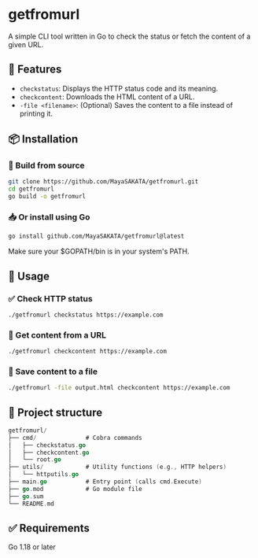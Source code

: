 # getfromurl

A simple CLI tool written in Go to check the status or fetch the content of a given URL.

## 🚀 Features

- `checkstatus`: Displays the HTTP status code and its meaning.
- `checkcontent`: Downloads the HTML content of a URL.
- `-file <filename>`: (Optional) Saves the content to a file instead of printing it.

## 📦 Installation

### 🔧 Build from source

```bash
git clone https://github.com/MayaSAKATA/getfromurl.git
cd getfromurl
go build -o getfromurl
```
### 📥 Or install using Go
```bash
go install github.com/MayaSAKATA/getfromurl@latest
```
Make sure your $GOPATH/bin is in your system's PATH.

## 🧪 Usage
### ✅ Check HTTP status

```bash
./getfromurl checkstatus https://example.com
```

### 📝 Get content from a URL

```bash
./getfromurl checkcontent https://example.com
```

### 💾 Save content to a file
```bash
./getfromurl -file output.html checkcontent https://example.com
```

## 📁 Project structure
```go
getfromurl/
├── cmd/              # Cobra commands
│   ├── checkstatus.go
│   ├── checkcontent.go
│   └── root.go
├── utils/            # Utility functions (e.g., HTTP helpers)
│   └── httputils.go
├── main.go           # Entry point (calls cmd.Execute)
├── go.mod            # Go module file
├── go.sum
└── README.md
```

## ✅ Requirements

Go 1.18 or later
